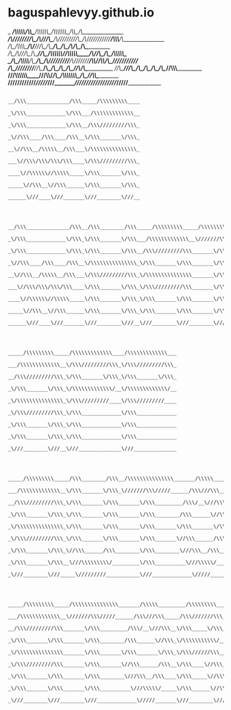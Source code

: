 # baguspahlevyy.github.io
_    ___/\\\\\\\\\\__________/\\\\\_______/\\\\\\\\\\\\\____/\\\\\\\\\\\\\\\__/\\\\\_____/\\\_______________
     __/\\\////////\\\______/\\\///\\\____\/\\\/////////\\\_\/\\\///////////__\/\\\\\\___\/\\\_______________
      _\/\\\__/\\\\\\\\\___/\\\/__\///\\\__\/\\\_______\/\\\_\/\\\_____________\/\\\/\\\__\/\\\_______________
       _\/\\\_\/\\\///\\\__/\\\______\//\\\_\/\\\\\\\\\\\\\/__\/\\\\\\\\\\\_____\/\\\//\\\_\/\\\__/\\\\\\\\\\\_
        _\/\\\_\/\\\\\\\\__\/\\\_______\/\\\_\/\\\/////////____\/\\\///////______\/\\\\//\\\\/\\\_\///////////__
         _\/\\\_\////////___\//\\\______/\\\__\/\\\_____________\/\\\_____________\/\\\_\//\\\/\\\_______________
          _\//\\\_____________\///\\\__/\\\____\/\\\_____________\/\\\_____________\/\\\__\//\\\\\\_______________
           __\///\\\\\\\\\\\\____\///\\\\\/_____\/\\\_____________\/\\\\\\\\\\\\\\\_\/\\\___\//\\\\\_______________
            ____\////////////_______\/////_______\///______________\///////////////__\///_____\/////________________



                                  __/\\\______________/\\\_____/\\\\\\\\\____
                                   _\/\\\_____________\/\\\___/\\\\\\\\\\\\\__
                                    _\/\\\_____________\/\\\__/\\\/////////\\\_
                                     _\//\\\____/\\\____/\\\__\/\\\_______\/\\\_
                                      __\//\\\__/\\\\\__/\\\___\/\\\\\\\\\\\\\\\_
                                       ___\//\\\/\\\/\\\/\\\____\/\\\/////////\\\_
                                        ____\//\\\\\\//\\\\\_____\/\\\_______\/\\\_
                                         _____\//\\\__\//\\\______\/\\\_______\/\\\_
                                          ______\///____\///_______\///________\///__



       __/\\\______________/\\\__/\\\________/\\\_____/\\\\\\\\\_____/\\\\\\\\\\\\\\\_____/\\\\\\\\\\\___
        _\/\\\_____________\/\\\_\/\\\_______\/\\\___/\\\\\\\\\\\\\__\///////\\\/////____/\\\/////////\\\_
         _\/\\\_____________\/\\\_\/\\\_______\/\\\__/\\\/////////\\\_______\/\\\________\//\\\______\///__
          _\//\\\____/\\\____/\\\__\/\\\\\\\\\\\\\\\_\/\\\_______\/\\\_______\/\\\_________\////\\\_________
           __\//\\\__/\\\\\__/\\\___\/\\\/////////\\\_\/\\\\\\\\\\\\\\\_______\/\\\____________\////\\\______
            ___\//\\\/\\\/\\\/\\\____\/\\\_______\/\\\_\/\\\/////////\\\_______\/\\\_______________\////\\\___
             ____\//\\\\\\//\\\\\_____\/\\\_______\/\\\_\/\\\_______\/\\\_______\/\\\________/\\\______\//\\\__
              _____\//\\\__\//\\\______\/\\\_______\/\\\_\/\\\_______\/\\\_______\/\\\_______\///\\\\\\\\\\\/___
               ______\///____\///_______\///________\///__\///________\///________\///__________\///////////_____



                            _____/\\\\\\\\\_____/\\\\\\\\\\\\\____/\\\\\\\\\\\\\___
                             ___/\\\\\\\\\\\\\__\/\\\/////////\\\_\/\\\/////////\\\_
                              __/\\\/////////\\\_\/\\\_______\/\\\_\/\\\_______\/\\\_
                               _\/\\\_______\/\\\_\/\\\\\\\\\\\\\/__\/\\\\\\\\\\\\\/__
                                _\/\\\\\\\\\\\\\\\_\/\\\/////////____\/\\\/////////____
                                 _\/\\\/////////\\\_\/\\\_____________\/\\\_____________
                                  _\/\\\_______\/\\\_\/\\\_____________\/\\\_____________
                                   _\/\\\_______\/\\\_\/\\\_____________\/\\\_____________
                                    _\///________\///__\///______________\///______________



       _____/\\\\\\\\\_____/\\\________/\\\__/\\\\\\\\\\\\\\\_______/\\\\\_______/\\\\____________/\\\\_
        ___/\\\\\\\\\\\\\__\/\\\_______\/\\\_\///////\\\/////______/\\\///\\\____\/\\\\\\________/\\\\\\_
         __/\\\/////////\\\_\/\\\_______\/\\\_______\/\\\_________/\\\/__\///\\\__\/\\\//\\\____/\\\//\\\_
          _\/\\\_______\/\\\_\/\\\_______\/\\\_______\/\\\________/\\\______\//\\\_\/\\\\///\\\/\\\/_\/\\\_
           _\/\\\\\\\\\\\\\\\_\/\\\_______\/\\\_______\/\\\_______\/\\\_______\/\\\_\/\\\__\///\\\/___\/\\\_
            _\/\\\/////////\\\_\/\\\_______\/\\\_______\/\\\_______\//\\\______/\\\__\/\\\____\///_____\/\\\_
             _\/\\\_______\/\\\_\//\\\______/\\\________\/\\\________\///\\\__/\\\____\/\\\_____________\/\\\_
              _\/\\\_______\/\\\__\///\\\\\\\\\/_________\/\\\__________\///\\\\\/_____\/\\\_____________\/\\\_
               _\///________\///_____\/////////___________\///_____________\/////_______\///______________\///__



                   _____/\\\\\\\\\_____/\\\\\\\\\\\\\\\_______/\\\\\_________/\\\\\\\\\_____
                    ___/\\\\\\\\\\\\\__\///////\\\/////______/\\\///\\\_____/\\\///////\\\___
                     __/\\\/////////\\\_______\/\\\_________/\\\/__\///\\\__\/\\\_____\/\\\___
                      _\/\\\_______\/\\\_______\/\\\________/\\\______\//\\\_\/\\\\\\\\\\\/____
                       _\/\\\\\\\\\\\\\\\_______\/\\\_______\/\\\_______\/\\\_\/\\\//////\\\____
                        _\/\\\/////////\\\_______\/\\\_______\//\\\______/\\\__\/\\\____\//\\\___
                         _\/\\\_______\/\\\_______\/\\\________\///\\\__/\\\____\/\\\_____\//\\\__
                          _\/\\\_______\/\\\_______\/\\\__________\///\\\\\/_____\/\\\______\//\\\_
                           _\///________\///________\///_____________\/////_______\///________\///__
